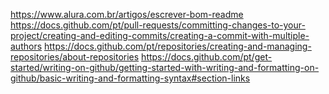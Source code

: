 https://www.alura.com.br/artigos/escrever-bom-readme
https://docs.github.com/pt/pull-requests/committing-changes-to-your-project/creating-and-editing-commits/creating-a-commit-with-multiple-authors
https://docs.github.com/pt/repositories/creating-and-managing-repositories/about-repositories
https://docs.github.com/pt/get-started/writing-on-github/getting-started-with-writing-and-formatting-on-github/basic-writing-and-formatting-syntax#section-links


